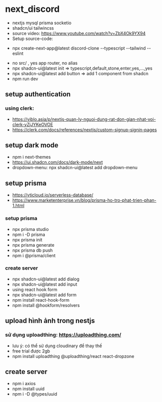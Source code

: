 # next_discord
+ nextjs mysql prisma socketio
+ shadcn/ui tailwincss
+ source video: https://www.youtube.com/watch?v=ZbX4Ok9YX94 
+ Setup source-code:
-  npx create-next-app@latest discord-clone --typescript --tailwind --eslint
+ no src/ , yes app router, no alias
+ npx shadcn-ui@latest init => typescript,default,stone,enter,yes,...,yes
+ npx shadcn-ui@latest add button => add 1 component from shadcn
+ npm run dev

## setup authentication
### using clerk: 
+ https://viblo.asia/p/nextjs-quan-ly-nguoi-dung-rat-don-gian-nhat-voi-clerk-yZjJYKeOVOE
+ https://clerk.com/docs/references/nextjs/custom-signup-signin-pages

## setup dark mode
- npm i next-themes
- https://ui.shadcn.com/docs/dark-mode/next
- dropdown-menu: npx shadcn-ui@latest add dropdown-menu

## setup prisma 
- https://vticloud.io/serverless-database/
- https://www.marketenterprise.vn/blog/prisma-ho-tro-phat-trien-phan-1.html

### setup prisma
- npx prisma studio
- npm i -D prisma
- npx prisma init
- npx prisma generate
- npx prisma db push
- npm i @prisma/client

### create server
- npx shadcn-ui@latest add dialog
- npx shadcn-ui@latest add input
- using react hook form
- npx shadcn-ui@latest add form
- npm install react-hook-form
- npm install @hookform/resolvers

## upload hình ảnh trong nestjs
### sử dụng uploadthing: https://uploadthing.com/
- lưu ý: có thể sử dụng cloudinary để thay thế
- free trial được 2gb
- npm install uploadthing @uploadthing/react react-dropzone

## create server
- npm i axios
- npm install uuid
- npm i -D @types/uuid